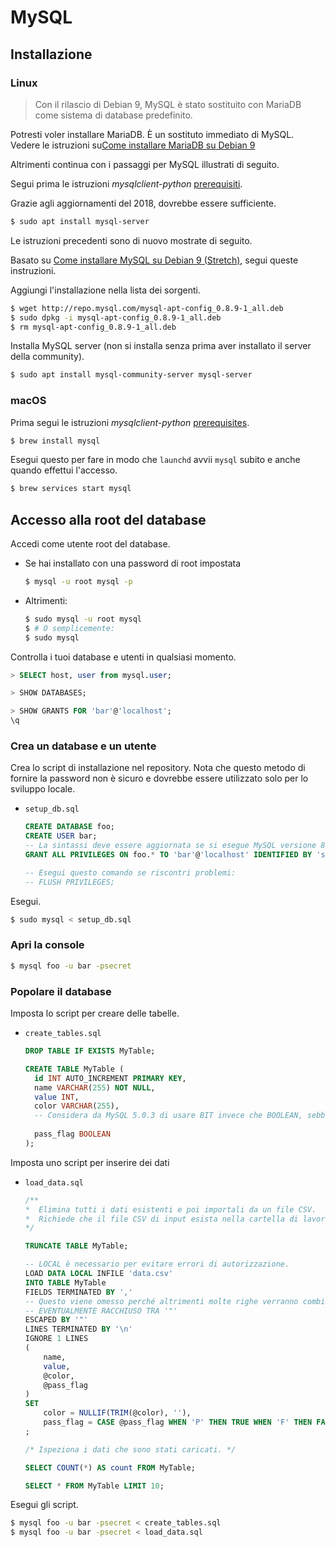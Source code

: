 # MySQL


## Installazione

### Linux

> Con il rilascio di Debian 9, MySQL è stato sostituito con MariaDB come sistema di database predefinito.

 Potresti voler installare MariaDB. È un sostituto immediato di MySQL. Vedere le istruzioni su[Come installare MariaDB su Debian 9](https://linuxize.com/post/how-to-install-mariadb-on-debian-9/)

Altrimenti continua con i passaggi per MySQL illustrati di seguito.

Segui prima le istruzioni _mysqlclient-python_ [prerequisiti](https://github.com/PyMySQL/mysqlclient-python#prerequisites).


Grazie agli aggiornamenti del 2018, dovrebbe essere sufficiente.

```bash
$ sudo apt install mysql-server 
```

Le istruzioni precedenti sono di nuovo mostrate di seguito.

Basato su [Come installare MySQL su Debian 9 (Stretch)](https://tecadmin.net/install-mysql-server-on-debian9-stretch/), segui queste instruzioni.

Aggiungi l'installazione nella lista dei sorgenti.

```bash
$ wget http://repo.mysql.com/mysql-apt-config_0.8.9-1_all.deb
$ sudo dpkg -i mysql-apt-config_0.8.9-1_all.deb
$ rm mysql-apt-config_0.8.9-1_all.deb
```

Installa MySQL server (non si installa senza prima aver installato il server della community).

```bash
$ sudo apt install mysql-community-server mysql-server 
```

### macOS

Prima segui  le istruzioni _mysqlclient-python_ [prerequisites](https://github.com/PyMySQL/mysqlclient-python#prerequisites).


```bash
$ brew install mysql
```

Esegui questo per fare in modo che `launchd` avvii `mysql` subito e anche quando effettui l'accesso.

```bash
$ brew services start mysql
```


## Accesso alla root del database

Accedi come utente root del database.

- Se hai installato con una password di root impostata
    ```bash
    $ mysql -u root mysql -p
    ```
- Altrimenti:
    ```bash
    $ sudo mysql -u root mysql
    $ # O semplicemente:
    $ sudo mysql
    ```

Controlla i tuoi database e utenti in qualsiasi momento.

```sql
> SELECT host, user from mysql.user;

> SHOW DATABASES;

> SHOW GRANTS FOR 'bar'@'localhost';
\q
```

### Crea un database e un utente

Crea lo script di installazione nel repository. Nota che questo metodo di fornire la password non è sicuro e dovrebbe essere utilizzato solo per lo sviluppo locale.

- `setup_db.sql`
    ```sql
    CREATE DATABASE foo;
    CREATE USER bar;
    -- La sintassi deve essere aggiornata se si esegue MySQL versione 8 o successiva.
    GRANT ALL PRIVILEGES ON foo.* TO 'bar'@'localhost' IDENTIFIED BY 'secret';

    -- Esegui questo comando se riscontri problemi:
    -- FLUSH PRIVILEGES;
    ```

Esegui.

```bash
$ sudo mysql < setup_db.sql
```

### Apri la console

```bash
$ mysql foo -u bar -psecret
```


### Popolare il database

Imposta lo script per creare delle tabelle.

- `create_tables.sql`
    
    ```sql
    DROP TABLE IF EXISTS MyTable;

    CREATE TABLE MyTable (
      id INT AUTO_INCREMENT PRIMARY KEY,
      name VARCHAR(255) NOT NULL,
      value INT,
      color VARCHAR(255),
      -- Considera da MySQL 5.0.3 di usare BIT invece che BOOLEAN, sebbene in Python BIT venga recuperato come byte, quindi per ora usa BOOLEAN.
      
      pass_flag BOOLEAN
    );
    ```

Imposta uno script per inserire dei dati 

- `load_data.sql`

    ```sql
    /**
    *  Elimina tutti i dati esistenti e poi importali da un file CSV.
    *  Richiede che il file CSV di input esista nella cartella di lavoro corrente.
    */

    TRUNCATE TABLE MyTable;

    -- LOCAL è necessario per evitare errori di autorizzazione.
    LOAD DATA LOCAL INFILE 'data.csv'
    INTO TABLE MyTable
    FIELDS TERMINATED BY ','
    -- Questo viene omesso perché altrimenti molte righe verranno combinate o ignorate dopo  "iv=300  ,added 2999+20kg".
    -- EVENTUALMENTE RACCHIUSO TRA '"'
    ESCAPED BY '"'
    LINES TERMINATED BY '\n'
    IGNORE 1 LINES
    (
        name,
        value,
        @color,
        @pass_flag
    )
    SET
        color = NULLIF(TRIM(@color), ''),
        pass_flag = CASE @pass_flag WHEN 'P' THEN TRUE WHEN 'F' THEN FALSE ELSE NULL END,
    ;

    /* Ispeziona i dati che sono stati caricati. */

    SELECT COUNT(*) AS count FROM MyTable;

    SELECT * FROM MyTable LIMIT 10;
    ```


Esegui gli script.


```bash
$ mysql foo -u bar -psecret < create_tables.sql
$ mysql foo -u bar -psecret < load_data.sql
```
